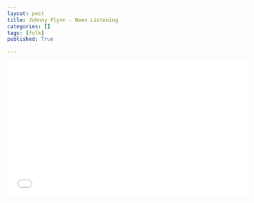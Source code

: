 ```yaml
---
layout: post
title: Johnny Flynn - Been Listening
categories: []
tags: [folk]
published: True

---
```


<iframe width="560" height="315" src="//www.youtube.com/embed/Ukb1KVGn2vA" frameborder="0"> </iframe>
